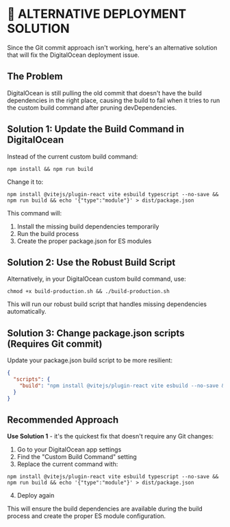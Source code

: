 # 🚀 ALTERNATIVE DEPLOYMENT SOLUTION

Since the Git commit approach isn't working, here's an alternative solution that will fix the DigitalOcean deployment issue.

## The Problem

DigitalOcean is still pulling the old commit that doesn't have the build dependencies in the right place, causing the build to fail when it tries to run the custom build command after pruning devDependencies.

## Solution 1: Update the Build Command in DigitalOcean

Instead of the current custom build command:
```
npm install && npm run build
```

Change it to:
```
npm install @vitejs/plugin-react vite esbuild typescript --no-save && npm run build && echo '{"type":"module"}' > dist/package.json
```

This command will:
1. Install the missing build dependencies temporarily
2. Run the build process
3. Create the proper package.json for ES modules

## Solution 2: Use the Robust Build Script

Alternatively, in your DigitalOcean custom build command, use:
```
chmod +x build-production.sh && ./build-production.sh
```

This will run our robust build script that handles missing dependencies automatically.

## Solution 3: Change package.json scripts (Requires Git commit)

Update your package.json build script to be more resilient:

```json
{
  "scripts": {
    "build": "npm install @vitejs/plugin-react vite esbuild --no-save && vite build && esbuild server/index.ts --platform=node --packages=external --bundle --format=esm --outdir=dist && echo '{\"type\":\"module\"}' > dist/package.json"
  }
}
```

## Recommended Approach

**Use Solution 1** - it's the quickest fix that doesn't require any Git changes:

1. Go to your DigitalOcean app settings
2. Find the "Custom Build Command" setting
3. Replace the current command with:
```
npm install @vitejs/plugin-react vite esbuild typescript --no-save && npm run build && echo '{"type":"module"}' > dist/package.json
```
4. Deploy again

This will ensure the build dependencies are available during the build process and create the proper ES module configuration.